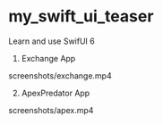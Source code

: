 # my_swift_ui_teaser
Learn and use SwifUI 6
1. Exchange App 

screenshots/exchange.mp4

2. ApexPredator App

screenshots/apex.mp4
